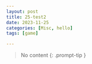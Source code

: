 ```yaml
---
layout: post
title: 25-test2
date: 2023-11-25
categories: [Misc, hello]
tags: [game]

---
```


> No content
{: .prompt-tip }
